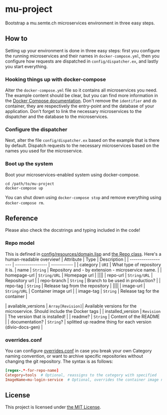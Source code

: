 # mu-project

Bootstrap a mu.semte.ch microservices environment in three easy steps.

## How to

Setting up your environment is done in three easy steps:  first you configure the running microservices and their names in `docker-compose.yml`, then you configure how requests are dispatched in `config/dispatcher.ex`, and lastly you start everything.

### Hooking things up with docker-compose

Alter the `docker-compose.yml` file so it contains all microservices you need.  The example content should be clear, but you can find more information in the [Docker Compose documentation](https://docs.docker.com/compose/).  Don't remove the `identifier` and `db` container, they are respectively the entry-point and the database of your application.  Don't forget to link the necessary microservices to the dispatcher and the database to the microservices.

### Configure the dispatcher

Next, alter the file `config/dispatcher.ex` based on the example that is there by default.  Dispatch requests to the necessary microservices based on the names you used for the microservice.

### Boot up the system

Boot your microservices-enabled system using docker-compose.

    cd /path/to/mu-project
    docker-compose up

You can shut down using `docker-compose stop` and remove everything using `docker-compose rm`.

## Reference
Please also check the docstrings and typing included in the code!

### Repo model
This is defined in [config/resources/domain.lisp](config/resources/domain.lisp) and [the Repo class](app/Repo.py). Here's a human-readable overview!
| Attribute          | Type             | Description |
| ------------------ | ---------------- | ----------- |
| category           | `URI`            | What type of repository it is. 
| name               | `String`         | Repository and - by extension - microservice name. |
| homepage-url       | `String/URL`     | Homepage url |
||||
| repo-url            | `String/URL`    | Repository url |
| repo-branch         | `String`        | Branch to be used in production? |
| repo-tag            | `String`        | Release tag from the repository |
||||
| image-url           | `String/URL`    | Container image url |
| image-tag           | `String`       | Release tag for the container |



| available_versions | `Array[Revision]`| Available versions for the microservice. Should include the Docker tags |
| installed_version  | `Revision`       | The version that is installed! |
| readme?            | `String`         | Content of the README |
| documentation?     | `String`?        | splitted up readme thing for each version (divio-docs-gen) |


### overrides.conf
You can configure [overrides.conf](overrides.conf) in case you break your own Category naming convention, or want to archive specific repositories without changing the git repository.
The syntax is as follows:
```conf
[regex-.*-for-repo-name]
Category=tools  # Optional, reassigns to the category with specified 
ImageName=mu-login-service  # Optional, overrides the container image name for this repo
```

## License
This project is licensed under [the MIT License](LICENSE).
